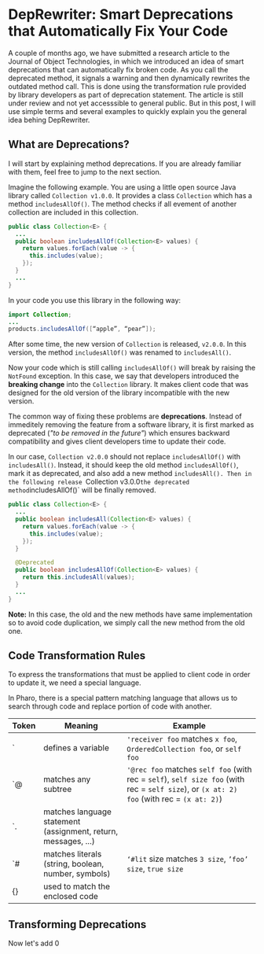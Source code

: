 # DepRewriter: Smart Deprecations that Automatically Fix Your Code

A couple of months ago, we have submitted a research article to the Journal of Object Technologies, in which we introduced an idea of smart deprecations that can automatically fix broken code. As you call the deprecated method, it signals a warning and then dynamically rewrites the outdated method call. This is done using the transformation rule provided by library developers as part of deprecation statement. The article is still under review and not yet accesssible to general public. But in this post, I will use simple terms and several examples to quickly explain you the general idea behing DepRewriter.

## What are Deprecations?

I will start by explaining method deprecations. If you are already familiar with them, feel free to jump to the next section.

Imagine the following example. You are using a little open source Java library called `Collection v1.0.0`. It provides a class `Collection` which has a method `includesAllOf()`. The method checks if all evement of another collection are included in this collection.

```Java
public class Collection<E> {
  ...
  public boolean includesAllOf(Collection<E> values) {
    return values.forEach(value -> {
      this.includes(value);
    });
  }
  ...
}
```
In your code you use this library in the following way:

```Java
import Collection;
...
products.includesAllOf([“apple”, “pear”]);
```
After some time, the new version of `Collection` is released, `v2.0.0`. In this version, the method `includesAllOf()` was renamed to `includesAll()`.

Now your code which is still calling `includesAllOf()` will break by raising the `NotFound` exception. In this case, we say that developers introduced the **breaking change** into the `Collection` library. It makes client code that was designed for the old version of the library incompatible with the new version.

The common way of fixing these problems are **deprecations**. Instead of immeditely removing the feature from a software library, it is first marked as deprecated (_"to be removed in the future"_) which ensures backward compatibility and gives client developers time to update their code.

In our case, `Collection v2.0.0` should not replace `includesAllOf()` with `includesAll()`. Instead, it should keep the old method `includesAllOf()`, mark it as deprecated, and also add a new method `includesAll(). Then in the following release `Collection v3.0.0` the deprecated method `includesAllOf()` will be finally removed.



```Java
public class Collection<E> {
  ...
  public boolean includesAll(Collection<E> values) {
    return values.forEach(value -> {
      this.includes(value);
    });
  }

  @Deprecated
  public boolean includesAllOf(Collection<E> values) {
    return this.includesAll(values);
  }
  ...
}
```

**Note:** In this case, the old and the new methods have same implementation so to avoid code duplication, we simply call the new method from the old one.

## Code Transformation Rules

To express the transformations that must be applied to client code in order to update it, we need a special language.

In Pharo, there is a special pattern matching language that allows us to search through code and replace portion of code with another.

| **Token** | **Meaning** | **Example** |
|---|---|---|
| \` | defines a variable | `'receiver foo` matches `x foo`, `OrderedCollection foo`, or `self foo` |
| \`@ | matches any subtree | `'@rec foo` matches `self foo` (with rec = `self`), `self size foo` (with rec = `self size`), or `(x at: 2) foo` (with rec = `(x at: 2)`) |
| \`. | matches language statement (assignment, return, messages, ...) |  |
| \`# | matches literals (string, boolean, number, symbols) | `‘#lit` size matches `3 size`, `’foo’ size`, `true size` |
| {} | used to match the enclosed code |  |

## Transforming Deprecations

Now let's add 0
